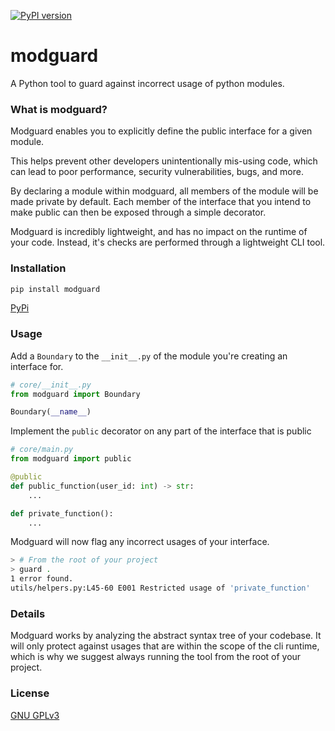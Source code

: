 [![PyPI version](https://badge.fury.io/py/modguard.svg)](https://badge.fury.io/py/modguard)

# modguard
A Python tool to guard against incorrect usage of python modules.

### What is modguard?
Modguard enables you to explicitly define the public interface for a given module.

This helps prevent other developers unintentionally mis-using code, which can lead to poor performance, security vulnerabilities, bugs, and more.

By declaring a module within modguard, all members of the module will be made private by default. Each member of the interface that you intend to make public can then be exposed through a simple decorator.

Modguard is incredibly lightweight, and has no impact on the runtime of your code. Instead, it's checks are performed through a lightweight CLI tool.
### Installation
```bash
pip install modguard
```
[PyPi](https://pypi.org/project/modguard/)

### Usage
Add a `Boundary` to the `__init__.py` of the module you're creating an interface for.
```python
# core/__init__.py
from modguard import Boundary

Boundary(__name__)

```

Implement the `public` decorator on any part of the interface that is public
```python
# core/main.py
from modguard import public

@public
def public_function(user_id: int) -> str:
    ...

def private_function():
    ...
```
Modguard will now flag any incorrect usages of your interface.
```bash
> # From the root of your project
> guard .
1 error found.
utils/helpers.py:L45-60 E001 Restricted usage of 'private_function'
```

### Details
Modguard works by analyzing the abstract syntax tree of your codebase. It will only protect against usages that are within the scope of the cli runtime, which is why we suggest always running the tool from the root of your project.

### License
[GNU GPLv3](LICENSE)
